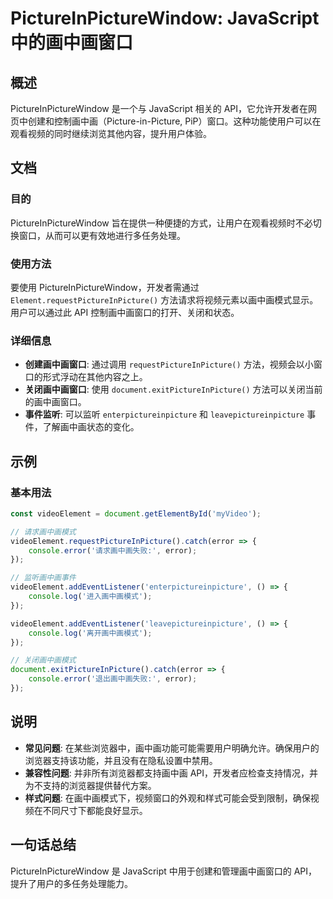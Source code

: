 <!--
Meta Description: # PictureInPictureWindow: JavaScript中的画中画窗口 ## 概述 PictureInPictureWindow 是一个与 JavaScript 相关的 API，它允许开发者在网页中创建和控制画中画（Picture-in-Picture, PiP）窗口。这种功能使用户...
Meta Keywords: error, pictureinpicturewindow, api, videoelement, console
-->

# PictureInPictureWindow: JavaScript中的画中画窗口

## 概述 
PictureInPictureWindow 是一个与 JavaScript 相关的 API，它允许开发者在网页中创建和控制画中画（Picture-in-Picture, PiP）窗口。这种功能使用户可以在观看视频的同时继续浏览其他内容，提升用户体验。

## 文档
### 目的
PictureInPictureWindow 旨在提供一种便捷的方式，让用户在观看视频时不必切换窗口，从而可以更有效地进行多任务处理。

### 使用方法
要使用 PictureInPictureWindow，开发者需通过 `Element.requestPictureInPicture()` 方法请求将视频元素以画中画模式显示。用户可以通过此 API 控制画中画窗口的打开、关闭和状态。

### 详细信息
- **创建画中画窗口**: 通过调用 `requestPictureInPicture()` 方法，视频会以小窗口的形式浮动在其他内容之上。
- **关闭画中画窗口**: 使用 `document.exitPictureInPicture()` 方法可以关闭当前的画中画窗口。
- **事件监听**: 可以监听 `enterpictureinpicture` 和 `leavepictureinpicture` 事件，了解画中画状态的变化。

## 示例
### 基本用法
```javascript
const videoElement = document.getElementById('myVideo');

// 请求画中画模式
videoElement.requestPictureInPicture().catch(error => {
    console.error('请求画中画失败:', error);
});

// 监听画中画事件
videoElement.addEventListener('enterpictureinpicture', () => {
    console.log('进入画中画模式');
});

videoElement.addEventListener('leavepictureinpicture', () => {
    console.log('离开画中画模式');
});

// 关闭画中画模式
document.exitPictureInPicture().catch(error => {
    console.error('退出画中画失败:', error);
});
```

## 说明
- **常见问题**: 在某些浏览器中，画中画功能可能需要用户明确允许。确保用户的浏览器支持该功能，并且没有在隐私设置中禁用。
- **兼容性问题**: 并非所有浏览器都支持画中画 API，开发者应检查支持情况，并为不支持的浏览器提供替代方案。
- **样式问题**: 在画中画模式下，视频窗口的外观和样式可能会受到限制，确保视频在不同尺寸下都能良好显示。

## 一句话总结
PictureInPictureWindow 是 JavaScript 中用于创建和管理画中画窗口的 API，提升了用户的多任务处理能力。